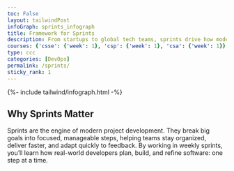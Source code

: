 ```yaml
---
toc: False 
layout: tailwindPost
infoGraph: sprints_infograph
title: Framework for Sprints
description: From startups to global tech teams, sprints drive how modern software is built. This page introduces you to the sprint workflow which is a structured approach to turning ideas into real, working products. By learning to plan, build, test, and reflect in weekly cycles, you'll gain the skills to collaborate like a developer and solve problems with purpose and precision.
courses: {'csse': {'week': 1}, 'csp': {'week': 1}, 'csa': {'week': 1}}
type: ccc
categories: [DevOps]
permalink: /sprints/
sticky_rank: 1
---
```


<!-- Infographic - this depends on page.infoGraph frontmatter being set -->
{%- include tailwind/infograph.html -%}

## Why Sprints Matter

Sprints are the engine of modern project development. They break big goals into focused, manageable steps, helping teams stay organized, deliver faster, and adapt quickly to feedback. By working in weekly sprints, you’ll learn how real-world developers plan, build, and refine software: one step at a time.
